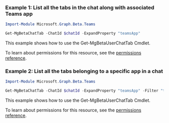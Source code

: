### Example 1: List all the tabs in the chat along with associated Teams app

```powershell
Import-Module Microsoft.Graph.Beta.Teams

Get-MgBetaChatTab -ChatId $chatId -ExpandProperty "teamsApp"
```
This example shows how to use the Get-MgBetaUserChatTab Cmdlet.

To learn about permissions for this resource, see the [permissions reference](/graph/permissions-reference).

### Example 2: List all the tabs belonging to a specific app in a chat

```powershell
Import-Module Microsoft.Graph.Beta.Teams

Get-MgBetaChatTab -ChatId $chatId -ExpandProperty "teamsApp" -Filter "teamsApp/id eq 'com.microsoft.teamspace.tab.web'"
```
This example shows how to use the Get-MgBetaUserChatTab Cmdlet.

To learn about permissions for this resource, see the [permissions reference](/graph/permissions-reference).

